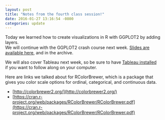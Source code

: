 ```yaml
---
layout: post
title: "Notes from the fourth class session!"
date: 2016-01-27 13:16:54 -0800
categories: update
---
```

Today we learned how to create visualizations in R with GGPLOT2 by adding layers.  
We will continue with the GGPLOT2 crash course next week. [Slides are available here](/bime591/archive/ggplot_tutorial.html), and in the archive.

We will also cover Tableau next week, so be sure to have [Tableau installed](http://www.tableau.com/products/desktop) if you want to follow along on your computer.

Here are links we talked about for RColorBrewer, which is a package that gives you color scale options for ordinal, categorical, and continuous data.

* [http://colorbrewer2.org/](http://colorbrewer2.org/)
* [https://cran.r-project.org/web/packages/RColorBrewer/RColorBrewer.pdf](https://cran.r-project.org/web/packages/RColorBrewer/RColorBrewer.pdf)
